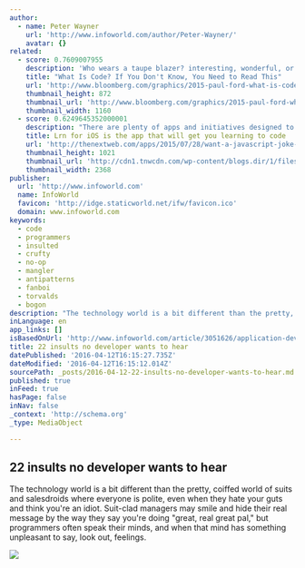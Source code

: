 ```yaml
---
author:
  - name: Peter Wayner
    url: 'http://www.infoworld.com/author/Peter-Wayner/'
    avatar: {}
related:
  - score: 0.7609007955
    description: 'Who wears a taupe blazer? interesting, wonderful, or disturbing way. A computer is a clock with benefits. They all work the same, doing second-grade math, one step at a time: Tick, take a number and put it in box one. Tick, take another number, put it in box two.'
    title: "What Is Code? If You Don't Know, You Need to Read This"
    url: 'http://www.bloomberg.com/graphics/2015-paul-ford-what-is-code/'
    thumbnail_height: 872
    thumbnail_url: 'http://www.bloomberg.com/graphics/2015-paul-ford-what-is-code/images/promo.jpg'
    thumbnail_width: 1160
  - score: 0.6249645352000001
    description: "There are plenty of apps and initiatives designed to help you to code - Codeacademy, Code.org and Code Institute among them - but the truth is whatever approach you take, there isn't a magic trick to mastering it. I've tried lots of methods in the past and found that the biggest issue is sticking with a course."
    title: Lrn for iOS is the app that will get you learning to code
    url: 'http://thenextweb.com/apps/2015/07/28/want-a-javascript-joke-i-will-callback-later/'
    thumbnail_height: 1021
    thumbnail_url: 'http://cdn1.tnwcdn.com/wp-content/blogs.dir/1/files/2015/07/Lrn_PressPic1.png'
    thumbnail_width: 2368
publisher:
  url: 'http://www.infoworld.com'
  name: InfoWorld
  favicon: 'http://idge.staticworld.net/ifw/favicon.ico'
  domain: www.infoworld.com
keywords:
  - code
  - programmers
  - insulted
  - crufty
  - no-op
  - mangler
  - antipatterns
  - fanboi
  - torvalds
  - bogon
description: "The technology world is a bit different than the pretty, coiffed world of suits and salesdroids where everyone is polite, even when they hate your guts and think you're an idiot. Suit-clad managers may smile and hide their real message by the way they say you're doing \"great, real great pal,\" but programmers often speak their minds, and when that mind has something unpleasant to say, look out, feelings."
inLanguage: en
app_links: []
isBasedOnUrl: 'http://www.infoworld.com/article/3051626/application-development/22-insults-no-developer-wants-to-hear.html'
title: 22 insults no developer wants to hear
datePublished: '2016-04-12T16:15:27.735Z'
dateModified: '2016-04-12T16:15:12.014Z'
sourcePath: _posts/2016-04-12-22-insults-no-developer-wants-to-hear.md
published: true
inFeed: true
hasPage: false
inNav: false
_context: 'http://schema.org'
_type: MediaObject

---
```

<article style=""><h1>22 insults no developer wants to hear</h1><p>The technology world is a bit different than the pretty, coiffed world of suits and salesdroids where everyone is polite, even when they hate your guts and think you're an idiot. Suit-clad managers may smile and hide their real message by the way they say you're doing "great, real great pal," but programmers often speak their minds, and when that mind has something unpleasant to say, look out, feelings.</p><img src="http://images.techhive.com/images/article/2016/04/1448178195_bff4bcd6c2_b-100654347-primary.idge.jpg" /></article>